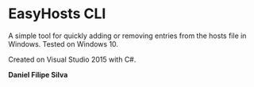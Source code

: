 # EasyHosts CLI

A simple tool for quickly adding or removing entries from the hosts file in Windows. Tested on Windows 10.

Created on Visual Studio 2015 with C#.

**Daniel Filipe Silva**
